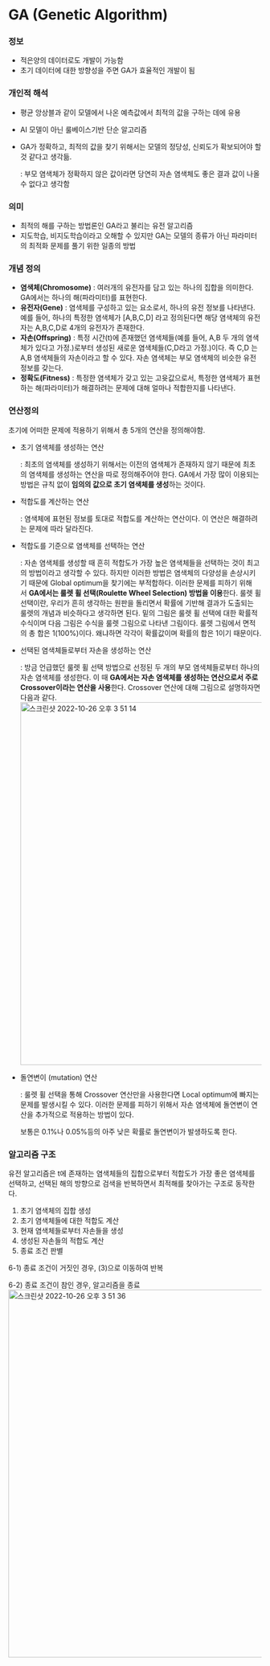 # GA (Genetic ****Algorithm****)

### 정보

- 적은양의 데이터로도 개발이 가능함
- 초기 데이터에 대한 방향성을 주면 GA가 효율적인 개발이 됨

### 개인적 해석

- 평균 앙상블과 같이 모델에서 나온 예측값에서 최적의 값을 구하는 데에 유용
- AI 모델이 아닌 룰베이스기반 단순 알고리즘
- GA가 정확하고, 최적의 값을 찾기 위해서는 모델의 정당성, 신뢰도가 확보되어야 할 것 같다고 생각듦.
    
    : 부모 염색체가 정확하지 않은 값이라면 당연히 자손 염색체도 좋은 결과 값이 나올 수 없다고 생각함
    

### 의미

- 최적의 해를 구하는 방법론인 GA라고 불리는 유전 알고리즘
- 지도학습, 비지도학습이라고 오해할 수 있지만 GA는 모델의 종류가 아닌 파라미터의 최적화 문제를 풀기 위한 일종의 방법

### 개념 정의

- **염색체(Chromosome)** : 여러개의 유전자를 담고 있는 하나의 집합을 의미한다. GA에서는 하나의 해(파라미터)를 표현한다.
- **유전자(Gene)** : 염색체를 구성하고 있는 요소로서, 하나의 유전 정보를 나타낸다. 예를 들어, 하나의 특정한 염색체가 [A,B,C,D] 라고 정의된다면 해당 염색체의 유전자는 A,B,C,D로 4개의 유전자가 존재한다.
- **자손(Offspring)** : 특정 시간(t)에 존재했던 염색체들(예를 들어, A,B 두 개의 염색체가 있다고 가정.)로부터 생성된 새로운 염색체들(C,D라고 가정.)이다. 즉 C,D 는 A,B 염색체들의 자손이라고 할 수 있다. 자손 염색체는 부모 염색체의 비슷한 유전 정보를 갖는다.
- **정확도(Fitness)** : 특정한 염색체가 갖고 있는 고윳값으로서, 특정한 염색체가 표현하는 해(파라미터)가 해결하려는 문제에 대해 얼마나 적합한지를 나타낸다.

### 연산정의

초기에 어떠한 문제에 적용하기 위해서 총 5개의 연산을 정의해야함.

- 초기 염색체를 생성하는 연산
    
    : 최초의 염색체를 생성하기 위해서는 이전의 염색체가 존재하지 않기 때문에 최초의 염색체를 생성하는 연산을 따로 정의해주어야 한다. GA에서 가장 많이 이용되는 방법은 규칙 없이 **임의의 값으로 초기 염색체를 생성**하는 것이다.
    
- 적합도를 계산하는 연산
    
    : 염색체에 표현된 정보를 토대로 적합도를 계산하는 연산이다. 이 연산은 해결하려는 문제에 따라 달라진다.
    
- 적합도를 기준으로 염색체를 선택하는 연산
    
    : 자손 염색체를 생성할 때 흔히 적합도가 가장 높은 염색체들을 선택하는 것이 최고의 방법이라고 생각할 수 있다. 하지만 이러한 방법은 염색체의 다양성을 손상시키기 때문에 Global optimum을 찾기에는 부적합하다. 이러한 문제를 피하기 위해서 **GA에서는 룰렛 휠 선택(Roulette Wheel Selection) 방법을 이용**한다. 룰렛 휠 선택이란, 우리가 흔히 생각하는 원판을 돌리면서 확률에 기반해 결과가 도출되는 룰렛의 개념과 비슷하다고 생각하면 된다. 밑의 그림은 룰렛 휠 선택에 대한 확률적 수식이며 다음 그림은 수식을 룰렛 그림으로 나타낸 그림이다. 룰렛 그림에서 면적의 총 합은 1(100%)이다. 왜냐하면 각각이 확률값이며 확률의 합은 1이기 때문이다.
    
- 선택된 염색체들로부터 자손을 생성하는 연산
    
    : 방금 언급했던 룰렛 휠 선택 방법으로 선정된 두 개의 부모 염색체들로부터 하나의 자손 염색체를 생성한다. 이 때 **GA에서는 자손 염색체를 생성하는 연산으로서 주로 Crossover이라는 연산을 사용**한다. Crossover 연산에 대해 그림으로 설명하자면 다음과 같다.
    <img width="722" alt="스크린샷 2022-10-26 오후 3 51 14" src="https://user-images.githubusercontent.com/69188513/197955043-4420d21f-9efd-46c2-a90d-42f0396359f2.png">
    
- 돌연변이 (mutation) 연산
    
    : 룰렛 휠 선택을 통해 Crossover 연산만을 사용한다면 Local optimum에 빠지는 문제를 발생시킬 수 있다. 이러한 문제를 피하기 위해서 자손 염색체에 돌연변이 연산을 추가적으로 적용하는 방법이 있다.
    
    보통은 0.1%나 0.05%등의 아주 낮은 확률로 돌연변이가 발생하도록 한다.
    

### 알고리즘 구조

유전 알고리즘은 t에 존재하는 염색체들의 집합으로부터 적합도가 가장 좋은 염색체를 선택하고, 선택된 해의 방향으로 검색을 반복하면서 최적해를 찾아가는 구조로 동작한다. 

1. 초기 염색체의 집합 생성
2. 초기 염색체들에 대한 적합도 계산
3. 현재 염색체들로부터 자손들을 생성
4. 생성된 자손들의 적합도 계산
5. 종료 조건 판별

6-1) 종료 조건이 거짓인 경우, (3)으로 이동하여 반복

6-2) 종료 조건이 참인 경우, 알고리즘을 종료
<img width="732" alt="스크린샷 2022-10-26 오후 3 51 36" src="https://user-images.githubusercontent.com/69188513/197955102-f70d73ac-a417-46ae-912c-244591086d79.png">
